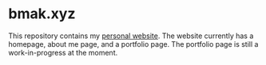 # bmak.xyz

This repository contains my [personal website](https://bmak.xyz/). The website currently has a homepage, about me page, and a portfolio page. The portfolio page is still a work-in-progress at the moment.
